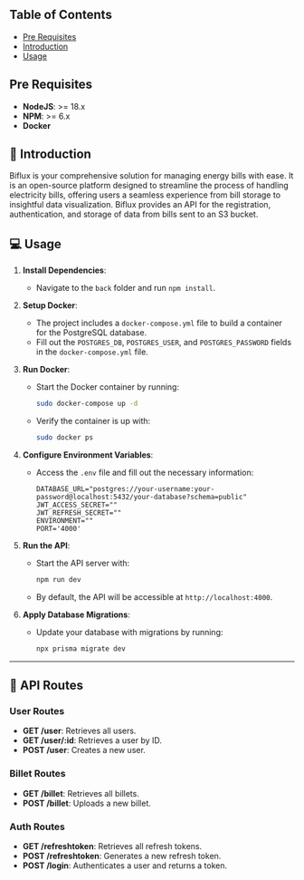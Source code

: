 ## Table of Contents
- [Pre Requisites](#pre-requisites)
- [Introduction](#-introduction)
- [Usage](#-usage)

## Pre Requisites

- **NodeJS**: >= 18.x
- **NPM**: >= 6.x
- **Docker**

## 📜 Introduction

Biflux is your comprehensive solution for managing energy bills with ease. It is an open-source platform designed to streamline the process of handling electricity bills, offering users a seamless experience from bill storage to insightful data visualization. Biflux provides an API for the registration, authentication, and storage of data from bills sent to an S3 bucket.

## 💻 Usage

1. **Install Dependencies**:
    - Navigate to the `back` folder and run `npm install`.

2. **Setup Docker**:
    - The project includes a `docker-compose.yml` file to build a container for the PostgreSQL database.
    - Fill out the `POSTGRES_DB`, `POSTGRES_USER`, and `POSTGRES_PASSWORD` fields in the `docker-compose.yml` file.

3. **Run Docker**:
    - Start the Docker container by running: 
      ```sh
      sudo docker-compose up -d
      ```
    - Verify the container is up with:
      ```sh
      sudo docker ps
      ```

4. **Configure Environment Variables**:
    - Access the `.env` file and fill out the necessary information:
      ```env
      DATABASE_URL="postgres://your-username:your-password@localhost:5432/your-database?schema=public"
      JWT_ACCESS_SECRET=""
      JWT_REFRESH_SECRET=""
      ENVIRONMENT=""
      PORT='4000'
      ```

5. **Run the API**:
    - Start the API server with:
      ```sh
      npm run dev
      ```
    - By default, the API will be accessible at `http://localhost:4000`.

6. **Apply Database Migrations**:
    - Update your database with migrations by running:
      ```sh
      npx prisma migrate dev
      ```

---

## 🔄 API Routes

### User Routes
- **GET /user**: Retrieves all users.
- **GET /user/:id**: Retrieves a user by ID.
- **POST /user**: Creates a new user.

### Billet Routes
- **GET /billet**: Retrieves all billets.
- **POST /billet**: Uploads a new billet.

### Auth Routes
- **GET /refreshtoken**: Retrieves all refresh tokens.
- **POST /refreshtoken**: Generates a new refresh token.
- **POST /login**: Authenticates a user and returns a token.
